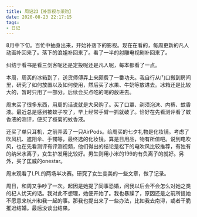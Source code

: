 ```yaml
---
title: 周记23【补影视与采购】
date: 2020-08-23 22:17:15
tags:
- 日记
---
```


8月中下旬。百忙中抽身出来，开始补落下的影视。现在在看的，每周更新的凡人动画补回来了。落下的浪姐补回来了。看了一半的射雕电视剧补回来了。

纠结于看书是看三剑客呢还是定投呢还是凡人呢，每本都看了一点。

本周，周买的冰箱到了，送货师傅弄上来颇费了一番功夫。我自行从门口搬到房间里，研究了如何放置以及如何使用，然后买了水果、牛奶等放进去。冰箱还是比较大的，暂时只用了一部分。后续会买点吃的喝的放进去。

周末买了很多东西，用周的话说就是大采购了。买了口罩、剃须泡沫、内裤、蚊香液。最近总是感到被蚊子咬了，早上经常手臂一抓就破了。恰好在先看测评看了蚊香液的测评，便买了榄菊的蚊香液。

还买了单只耳机，之前弄丢了一只AirPods。给周买的七夕礼物是化妆镜。考虑了吹风机、遮阳伞、手镯等，最终选的化妆镜。算是日用品，物有所值吧。说到电吹风，也在先看测评有评测视频，他们得出的结论是松下的电吹风比较推荐，有独有的纳米水离子，女生护发用比较好。男生则用小米的199的有负离子的就好。另外，买了匡威的onestar。

周末观看了LPL的两场半决赛。研究了女生变美的一些文章，做了记录。

周日，和周又争吵了一次。起因是她提了同事恐婚，问我以后会不会怎么对她之类的杞人忧天的话。我对此不想理，她便开始了。我也暴躁了，原因还是之前所提她不愿意来杭州和我一起的事。那我也提出来了一些办法，比如我去南浔，或者干脆推迟结婚。最后没谈出结果。
